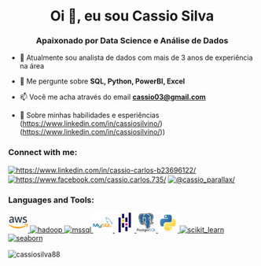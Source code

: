 <h1 align="center">Oi 👋, eu sou Cassio Silva</h1>
<h3 align="center">Apaixonado por Data Science e Análise de Dados</h3>

- 🌱 Atualmente sou analista de dados com mais de 3 anos de experiência na área

- 💬 Me pergunte sobre **SQL, Python, PowerBI, Excel**

- 📫 Você me acha através do email **cassio03@gmail.com**

- 📄 Sobre minhas habilidades e esperiências (https://www.linkedin.com/in/cassiosilvino/)(https://www.linkedin.com/in/cassiosilvino/))

<h3 align="left">Connect with me:</h3>
<p align="left">
<a href="https://www.linkedin.com/in/cassiosilvino/" target="blank"><img align="center" src="https://raw.githubusercontent.com/rahuldkjain/github-profile-readme-generator/master/src/images/icons/Social/linked-in-alt.svg" alt="https://www.linkedin.com/in/cassio-carlos-b23696122/" height="30" width="40" /></a>
<a href="https://fb.com/https://www.facebook.com/cassio.carlos.735/" target="blank"><img align="center" src="https://raw.githubusercontent.com/rahuldkjain/github-profile-readme-generator/master/src/images/icons/Social/facebook.svg" alt="https://www.facebook.com/cassio.carlos.735/" height="30" width="40" /></a>
<a href="https://instagram.com/@cassio_parallax/" target="blank"><img align="center" src="https://raw.githubusercontent.com/rahuldkjain/github-profile-readme-generator/master/src/images/icons/Social/instagram.svg" alt="@cassio_parallax/" height="30" width="40" /></a>
</p>

<h3 align="left">Languages and Tools:</h3>
<p align="left"> <a href="https://aws.amazon.com" target="_blank" rel="noreferrer"> <img src="https://raw.githubusercontent.com/devicons/devicon/master/icons/amazonwebservices/amazonwebservices-original-wordmark.svg" alt="aws" width="40" height="40"/> </a> <a href="https://hadoop.apache.org/" target="_blank" rel="noreferrer"> <img src="https://www.vectorlogo.zone/logos/apache_hadoop/apache_hadoop-icon.svg" alt="hadoop" width="40" height="40"/> </a> <a href="https://www.microsoft.com/en-us/sql-server" target="_blank" rel="noreferrer"> <img src="https://www.svgrepo.com/show/303229/microsoft-sql-server-logo.svg" alt="mssql" width="40" height="40"/> </a> <a href="https://www.mysql.com/" target="_blank" rel="noreferrer"> <img src="https://raw.githubusercontent.com/devicons/devicon/master/icons/mysql/mysql-original-wordmark.svg" alt="mysql" width="40" height="40"/> </a> <a href="https://pandas.pydata.org/" target="_blank" rel="noreferrer"> <img src="https://raw.githubusercontent.com/devicons/devicon/2ae2a900d2f041da66e950e4d48052658d850630/icons/pandas/pandas-original.svg" alt="pandas" width="40" height="40"/> </a> <a href="https://www.postgresql.org" target="_blank" rel="noreferrer"> <img src="https://raw.githubusercontent.com/devicons/devicon/master/icons/postgresql/postgresql-original-wordmark.svg" alt="postgresql" width="40" height="40"/> </a> <a href="https://www.python.org" target="_blank" rel="noreferrer"> <img src="https://raw.githubusercontent.com/devicons/devicon/master/icons/python/python-original.svg" alt="python" width="40" height="40"/> </a> <a href="https://scikit-learn.org/" target="_blank" rel="noreferrer"> <img src="https://upload.wikimedia.org/wikipedia/commons/0/05/Scikit_learn_logo_small.svg" alt="scikit_learn" width="40" height="40"/> </a> <a href="https://seaborn.pydata.org/" target="_blank" rel="noreferrer"> <img src="https://seaborn.pydata.org/_images/logo-mark-lightbg.svg" alt="seaborn" width="40" height="40"/> </a> </p>

<p><img align="center" src="https://github-readme-stats.vercel.app/api/top-langs?username=cassiosilva88&show_icons=true&locale=en&layout=compact" alt="cassiosilva88" /></p>









<!---

- 👋 Oi, eu sou Cassio Silva ou pode me chamar pelo @cassiosilva88
- 👀 I’m interested in ...
- 🌱 I’m currently learning ...
- 💞️ I’m looking to collaborate on ...
- 📫 How to reach me ...


cassiosilva88/cassiosilva88 is a ✨ special ✨ repository because its `README.md` (this file) appears on your GitHub profile.
You can click the Preview link to take a look at your changes.
--->
